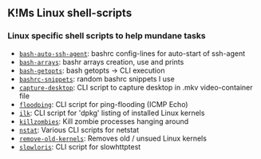 ## K!Ms Linux shell-scripts

### Linux specific shell scripts to help mundane tasks

  * [`bash-auto-ssh-agent`](bash-auto-ssh-agent): bashrc config-lines for auto-start of ssh-agent
  * [`bash-arrays`](bash-arrays): bashr arrays creation, use and prints
  * [`bash-getopts`](bash-getopts): bash getopts -> CLI execution
  * [`bashrc-snippets`](bashrc-snippets): random bashrc snippets I use
  * [`capture-desktop`](capture-desktop): CLI script to capture desktop in .mkv video-container file
  * [`floodping`](floodping): CLI script for ping-flooding (ICMP Echo)
  * [`ilk`](ilk): CLI script for 'dpkg' listing of installed Linux kernels
  * [`killzombies`](killzombies): Kill zombie processes hanging around
  * [`nstat`](nstat): Various CLI scripts for netstat
  * [`remove-old-kernels`](remove-old-kernels): Removes old / unsued Linux kernels
  * [`slowloris`](slowloris): CLI script for slowhttptest
